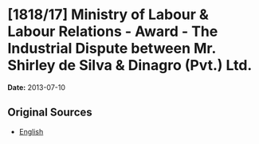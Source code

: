 # [1818/17] Ministry of Labour & Labour Relations - Award - The Industrial Dispute between Mr. Shirley de Silva & Dinagro (Pvt.) Ltd.

**Date:** 2013-07-10

## Original Sources

- [English](https://documents.gov.lk/view/extra-gazettes/2013/7/1818-17_E.pdf)
